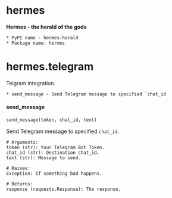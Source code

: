 <a name="hermes"></a>
# hermes

__Hermes - the herald of the gods__


    * PyPI name - hermes-herald
    * Package name: hermes

<a name="hermes.telegram"></a>
# hermes.telegram

Telgram integration.

    * send_message - Send Telegram message to specified `chat_id

<a name="hermes.telegram.send_message"></a>
#### send\_message

```python
send_message(token, chat_id, text)
```

Send Telegram message to specified `chat_id`.

```
# Arguments:
token (str): Your Telegram Bot Token.
chat_id (str): Destination chat_id.
text (str): Message to send.

# Raises:
Exception: If something bad happens.

# Returns:
response (requests.Response): The response.
```

